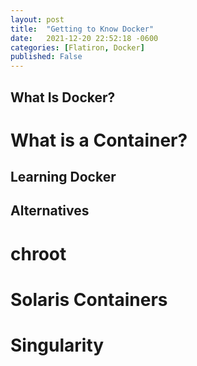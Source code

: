```yaml
---
layout: post
title:  "Getting to Know Docker"
date:   2021-12-20 22:52:18 -0600
categories: [Flatiron, Docker]
published: False
---
```




## What Is Docker?

# What is a Container?

## Learning Docker

## Alternatives

# chroot

# Solaris Containers

# Singularity



<script src="https://utteranc.es/client.js"
        repo="UpGoerFive/UpGoerFive.github.io"
        issue-term="pathname"
        theme="github-dark"
        crossorigin="anonymous"
        async>
</script>
